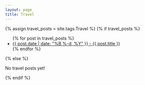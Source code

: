 ```yaml
---
layout: page
title: Travel
---
```


{% assign travel_posts = site.tags.Travel %}
{% if travel_posts %}

  <ul>
    {% for post in travel_posts %}
      <li><a href="{{ post.url }}">{{ post.date | date: "%B %-d, %Y" }} - {{ post.title }}</a></li>
    {% endfor %}
  </ul>
{% else %}
  <p>No travel posts yet!</p>
{% endif %}